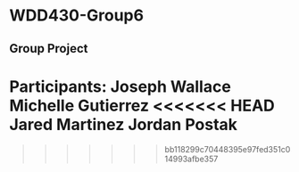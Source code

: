 # WDD430-Group6

## Group Project

Participants:
Joseph Wallace
Michelle Gutierrez
<<<<<<< HEAD
Jared Martinez
Jordan Postak
=======

>>>>>>> bb118299c70448395e97fed351c014993afbe357
